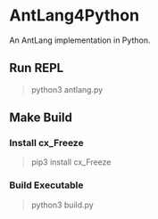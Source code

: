 # AntLang4Python

An AntLang implementation in Python.

## Run REPL

> python3 antlang.py

## Make Build

### Install cx\_Freeze

> pip3 install cx\_Freeze

### Build Executable

> python3 build.py
